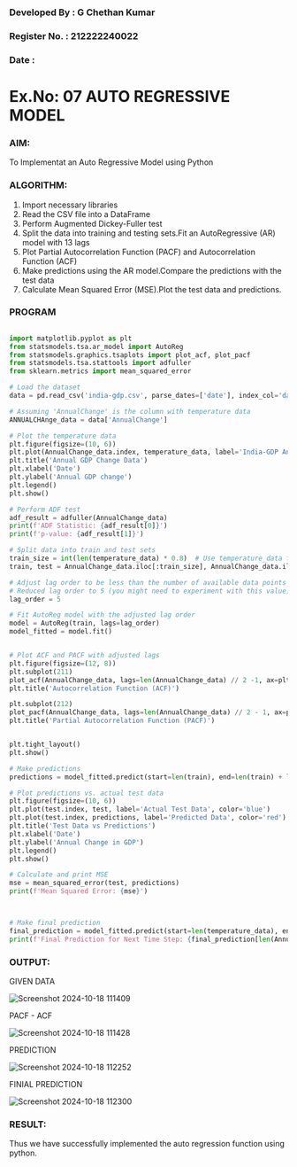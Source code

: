 ### Developed By : G Chethan Kumar
### Register No. : 212222240022
### Date : 


# Ex.No: 07                                       AUTO REGRESSIVE MODEL

### AIM:
To Implementat an Auto Regressive Model using Python
### ALGORITHM:
1. Import necessary libraries
2. Read the CSV file into a DataFrame
3. Perform Augmented Dickey-Fuller test
4. Split the data into training and testing sets.Fit an AutoRegressive (AR) model with 13 lags
5. Plot Partial Autocorrelation Function (PACF) and Autocorrelation Function (ACF)
6. Make predictions using the AR model.Compare the predictions with the test data
7. Calculate Mean Squared Error (MSE).Plot the test data and predictions.
### PROGRAM
```python

import matplotlib.pyplot as plt
from statsmodels.tsa.ar_model import AutoReg
from statsmodels.graphics.tsaplots import plot_acf, plot_pacf
from statsmodels.tsa.stattools import adfuller
from sklearn.metrics import mean_squared_error

# Load the dataset
data = pd.read_csv('india-gdp.csv', parse_dates=['date'], index_col='date')

# Assuming 'AnnualChange' is the column with temperature data
ANNUALCHAnge_data = data['AnnualChange']

# Plot the temperature data
plt.figure(figsize=(10, 6))
plt.plot(AnnualChange_data.index, temperature_data, label='India-GDP Annual Change')  # Plot index vs. values
plt.title('Annual GDP Change Data')
plt.xlabel('Date')
plt.ylabel('Annual GDP change')
plt.legend()
plt.show()

# Perform ADF test
adf_result = adfuller(AnnualChange_data)
print(f'ADF Statistic: {adf_result[0]}')
print(f'p-value: {adf_result[1]}')

# Split data into train and test sets
train_size = int(len(temperature_data) * 0.8)  # Use temperature_data for length
train, test = AnnualChange_data.iloc[:train_size], AnnualChange_data.iloc[train_size:]

# Adjust lag order to be less than the number of available data points
# Reduced lag order to 5 (you might need to experiment with this value)
lag_order = 5  

# Fit AutoReg model with the adjusted lag order
model = AutoReg(train, lags=lag_order)  
model_fitted = model.fit()


# Plot ACF and PACF with adjusted lags
plt.figure(figsize=(12, 8))
plt.subplot(211)
plot_acf(AnnualChange_data, lags=len(AnnualChange_data) // 2 -1, ax=plt.gca())  # Use AnnualChange_data for ACF, lags adjusted to be less than or equal to 50% of data length
plt.title('Autocorrelation Function (ACF)')

plt.subplot(212)
plot_pacf(AnnualChange_data, lags=len(AnnualChange_data) // 2 - 1, ax=plt.gca())  # Use AnnualChange_data for PACF, lags adjusted to be less than or equal to 50% of data length
plt.title('Partial Autocorrelation Function (PACF)')


plt.tight_layout()
plt.show()

# Make predictions
predictions = model_fitted.predict(start=len(train), end=len(train) + len(test) - 1, dynamic=False)

# Plot predictions vs. actual test data
plt.figure(figsize=(10, 6))
plt.plot(test.index, test, label='Actual Test Data', color='blue')
plt.plot(test.index, predictions, label='Predicted Data', color='red')
plt.title('Test Data vs Predictions')
plt.xlabel('Date')
plt.ylabel('Annual Change in GDP') 
plt.legend()
plt.show()

# Calculate and print MSE
mse = mean_squared_error(test, predictions)
print(f'Mean Squared Error: {mse}')



# Make final prediction
final_prediction = model_fitted.predict(start=len(temperature_data), end=len(temperature_data))
print(f'Final Prediction for Next Time Step: {final_prediction[len(AnnualChange_data)]}')

```
### OUTPUT:

GIVEN DATA

![Screenshot 2024-10-18 111409](https://github.com/user-attachments/assets/1519ae9f-6148-49aa-a086-2c0d264ab5f1)

PACF - ACF

![Screenshot 2024-10-18 111428](https://github.com/user-attachments/assets/a585029b-10ea-40d1-9ba5-54b6a0d9f5b9)


PREDICTION

![Screenshot 2024-10-18 112252](https://github.com/user-attachments/assets/b90228aa-7fe9-4b45-bb81-c08a73c6f98b)

FINIAL PREDICTION

![Screenshot 2024-10-18 112300](https://github.com/user-attachments/assets/3d9eaa4e-6b09-4c3d-8786-96990177e240)

### RESULT:
Thus we have successfully implemented the auto regression function using python.
